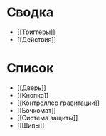 
# Сводка
- [[Триггеры]]
- [[Действия]]
# Список
- [[Дверь]]
- [[Кнопка]]
- [[Контроллер гравитации]]
- [[Бочкомат]]
- [[Система защиты]]
- [[Шипы]]